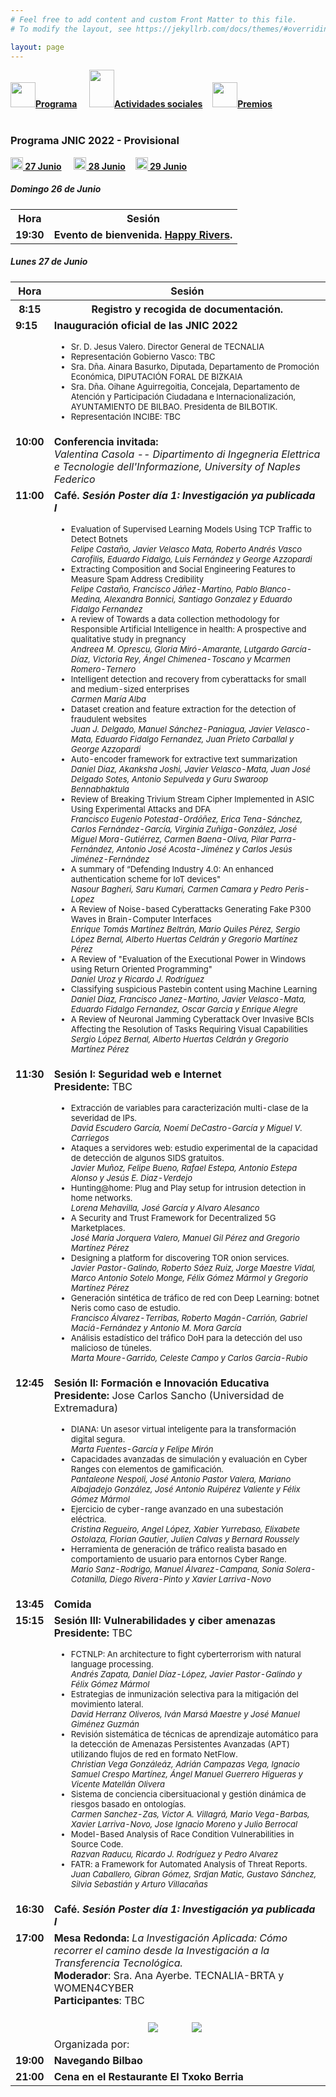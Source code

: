 ```yaml
---
# Feel free to add content and custom Front Matter to this file.
# To modify the layout, see https://jekyllrb.com/docs/themes/#overriding-theme-defaults

layout: page
---
```


<div class="text-center">
<a href="{{site.url}}/programa"><img src="{{site.url}}/images/IcoPrograma.jpg" class="img-circle" 	width="40" height="40"><strong>Programa</strong></a> &nbsp;&nbsp;&nbsp;
<a href="{{site.url}}/actividades-sociales"><img src="{{site.url}}/images/IcoActividades.jpg" class="img-circle" 	width="40" height="60"><strong>Actividades sociales</strong></a>&nbsp;&nbsp;&nbsp;
<a href="{{site.url}}/premios"><img src="{{site.url}}/images/IcoPremios.jpg" class="img-circle" 	width="40" height="40"><strong>Premios</strong></a>&nbsp;&nbsp;&nbsp;
<!--<a href="{{site.url}}/track-transferencia" class=""><img src="{{site.url}}/images/IcoTrackTX.jpg" class="img-circle" 	width="40" height="40"><strong>Track de Transferencia</strong></a> -->
</div><br>

### __Programa JNIC 2022 - Provisional__
<div class="text-center">
<a href="{{site.url}}/programa"><img src="{{site.url}}/images/ico27.PNG" class="img-circle" 	width="20" height="20"><strong>&nbsp;27 Junio</strong></a> &nbsp;&nbsp;&nbsp;
<a href="{{site.url}}/programa28"><img src="{{site.url}}/images/ico28.PNG" class="img-circle" 	width="20" height="20"><strong>&nbsp;28 Junio</strong></a>&nbsp;&nbsp;&nbsp;
<a href="{{site.url}}/programa29"><img src="{{site.url}}/images/ico29.PNG" class="img-circle" 	width="20" height="20"><strong>&nbsp;29 Junio</strong></a>&nbsp;&nbsp;&nbsp;
</div>
<h5>Domingo 26 de Junio</h5>
<table class="table" style="width:100%">
  <tbody valign="top">
    <tr>
      <th>Hora</th>
      <th colspan="2">Sesión</th>
    </tr>
    <tr>
      <td><b>19:30</b></td>
      <td colspan="2">
        <b>Evento de bienvenida. <a href="http://happyriver.es/" target="_blank">Happy Rivers</a>.</b> 
       </td>
    </tr>
  </tbody>
</table>

<h5>Lunes 27 de Junio</h5>
<table class="table" style="width:100%">
  <tbody valign="top">
    <tr>
      <th>Hora</th>
      <th colspan="2">Sesión</th>
    </tr>
    <tr>
       <th><b>8:15</b></th>
      <th colspan="2">Registro y recogida de documentación.</th>
    </tr>
    <tr>
      <td><b>9:15</b></td>
      <td colspan="2">
        <b>Inauguración oficial de las JNIC 2022</b>
        <ul>
         <FONT SIZE=2><li>Sr. D. Jesus Valero. Director General de TECNALIA</li>
          <li>Representación Gobierno Vasco: TBC</li>
          <li>Sra. Dña. Ainara Basurko, Diputada, Departamento de Promoción Económica, DIPUTACIÓN FORAL DE BIZKAIA</li>
          <li> Sra. Dña. Oihane Aguirregoitia, Concejala, Departamento de Atención y Participación Ciudadana e Internacionalización, AYUNTAMIENTO DE BILBAO. Presidenta de BILBOTIK.</li>
          <li>Representación INCIBE: TBC</li></FONT>
        </ul>
      </td>
    </tr>
    <tr>
     <td><b>10:00</b></td>
      <td colspan="2">
        <b>Conferencia invitada: </b>
       <!-- <a href="http://2021.jnic.es/conferenciaa"><b>Conferencia invitada: </b><i>Computación Cuántica: La Re-evolución</i></a> -->
        <br>
        <i>Valentina Casola --  Dipartimento di Ingegneria Elettrica e Tecnologie dell'Informazione, University of Naples Federico</i>
        <br>
      </td>
    </tr>
     <tr>
      <td><b>11:00</b></td>
      <td colspan="2">
        <b>Café.  <i> Sesión Poster día 1: Investigación ya publicada I </i> </b>
        <br>
        <ul>
         <FONT SIZE=2><li> Evaluation of Supervised Learning Models Using TCP Traffic to Detect Botnets
          <br> <i>Felipe Castaño, Javier Velasco Mata, Roberto Andrés Vasco Carofilis, Eduardo Fidalgo, Luis Fernández y George Azzopardi</i><br></li>
           <li>Extracting Composition and Social Engineering Features to Measure Spam Address Credibility
          <br> <i>Felipe Castaño, Francisco Jáñez-Martino, Pablo Blanco-Medina, Alexandra Bonnici, Santiago Gonzalez y Eduardo Fidalgo Fernandez</i> <br></li>
          <li>A review of Towards a data collection methodology for Responsible Artificial Intelligence in health: A prospective and qualitative study in pregnancy
          <br> <i>Andreea M. Oprescu, Gloria Miró-Amarante, Lutgardo García-Díaz, Victoria Rey, Ángel Chimenea-Toscano y Mcarmen Romero-Ternero</i> <br></li>
          <li>Intelligent detection and recovery from cyberattacks for small and medium-sized enterprises
          <br> <i>Carmen María Alba</i> <br></li>
          <li>Dataset creation and feature extraction for the detection of fraudulent websites
          <br> <i>Juan J. Delgado, Manuel Sánchez-Paniagua, Javier Velasco-Mata, Eduardo Fidalgo Fernandez, Juan Prieto Carballal y George Azzopardi</i> <br></li>
          <li>Auto-encoder framework for extractive text summarization
          <br> <i>Daniel Diaz, Akanksha Joshi, Javier Velasco-Mata, Juan José Delgado Sotes, Antonio Sepulveda y Guru Swaroop Bennabhaktula</i> <br></li>
          <li>Review of Breaking Trivium Stream Cipher Implemented in ASIC Using Experimental Attacks and DFA
          <br> <i>Francisco Eugenio Potestad-Ordóñez, Erica Tena-Sánchez, Carlos Fernández-García, Virginia Zuñiga-González, José Miguel Mora-Gutiérrez, Carmen Baena-Oliva, Pilar Parra-Fernández, Antonio José Acosta-Jiménez y Carlos Jesús Jiménez-Fernández</i> <br></li>
          <li>A summary of “Defending Industry 4.0: An enhanced authentication scheme for IoT devices"
          <br> <i>Nasour Bagheri, Saru Kumari, Carmen Camara y Pedro Peris-Lopez</i> <br></li>
          <li>A Review of Noise-based Cyberattacks Generating Fake P300 Waves in Brain-Computer Interfaces
          <br> <i>Enrique Tomás Martínez Beltrán, Mario Quiles Pérez, Sergio López Bernal, Alberto Huertas Celdrán y Gregorio Martínez Pérez</i> <br></li>
          <li>A Review of "Evaluation of the Executional Power in Windows using Return Oriented Programming"
          <br> <i>Daniel Uroz y Ricardo J. Rodríguez</i> <br></li>
          <li>Classifying suspicious Pastebin content using Machine Learning
          <br> <i>Daniel Diaz, Francisco Janez-Martino, Javier Velasco-Mata, Eduardo Fidalgo Fernandez, Oscar Garcia y Enrique Alegre</i> <br></li>
          <li>A Review of Neuronal Jamming Cyberattack Over Invasive BCIs Affecting the Resolution of Tasks Requiring Visual Capabilities
          <br> <i>Sergio López Bernal, Alberto Huertas Celdrán y Gregorio Martínez Pérez</i></li></FONT>
        </ul>
        </td>
    </tr>
    <tr>
     <td><b>11:30</b></td>
      <td>
        <b>Sesión I: Seguridad web e Internet </b>
        <br><b> Presidente: </b> TBC
        <br>
        <ul>
         <FONT SIZE=2><li> Extracción de variables para caracterización multi-clase de la severidad de IPs.
          <br> <i>David Escudero García, Noemí DeCastro-García y Miguel V. Carriegos</i><br></li>
          <li>Ataques a servidores web: estudio experimental de la capacidad de detección de algunos SIDS gratuitos.
          <br> <i>Javier Muñoz, Felipe Bueno, Rafael Estepa, Antonio Estepa Alonso y Jesús E. Diaz-Verdejo</i><br></li>
          <li>Hunting@home: Plug and Play setup for intrusion detection in home networks.
          <br> <i>Lorena Mehavilla, José García y Alvaro Alesanco</i><br></li>
          <li>A Security and Trust Framework for Decentralized 5G Marketplaces.
          <br> <i>José María Jorquera Valero, Manuel Gil Pérez and Gregorio Martínez Pérez</i><br></li>
          <li>Designing a platform for discovering TOR onion services.
          <br> <i>Javier Pastor-Galindo, Roberto Sáez Ruiz, Jorge Maestre Vidal, Marco Antonio Sotelo Monge, Félix Gómez Mármol y Gregorio Martínez Pérez</i><br></li>
          <li>Generación sintética de tráfico de red con Deep Learning: botnet Neris como caso de estudio.
          <br> <i>Francisco Álvarez-Terribas, Roberto Magán-Carrión, Gabriel Maciá-Fernández y Antonio M. Mora García</i><br></li>
          <li>Análisis estadístico del tráfico DoH para la detección del uso malicioso de túneles.
          <br> <i>Marta Moure-Garrido, Celeste Campo y Carlos Garcia-Rubio</i></li>
          </FONT>
        </ul>
        </td>       
      </tr>
    <tr>
      <td><b>12:45</b></td>
      <td>
        <b>Sesión II: Formación e Innovación Educativa</b>
        <br><b> Presidente:</b>  Jose Carlos Sancho (Universidad de Extremadura)
        <br>
        <ul>
         <FONT SIZE=2><li>DIANA: Un asesor virtual inteligente para la transformación digital segura.
          <br> <i>Marta Fuentes-García y Felipe Mirón</i><br></li>
          <li>Capacidades avanzadas de simulación y evaluación en Cyber Ranges con elementos de gamificación.
          <br> <i>Pantaleone Nespoli, José Antonio Pastor Valera, Mariano Albajadejo González, José Antonio Ruipérez Valiente y Félix Gómez Mármol</i><br></li>
          <li>Ejercicio de cyber-range avanzado en una subestación eléctrica.
          <br> <i>Cristina Regueiro, Angel López, Xabier Yurrebaso, Elixabete Ostolaza, Florian Gautier, Julien Calvas y Bernard Roussely</i><br></li>
          <li>Herramienta de generación de tráfico realista basado en comportamiento de usuario para entornos Cyber Range.
           <br><i>Mario Sanz-Rodrigo, Manuel Álvarez-Campana, Sonia Solera-Cotanilla, Diego Rivera-Pinto y Xavier Larriva-Novo</i></li>
          </FONT>
        </ul>
        </td>
    </tr>
    <tr>
      <td><b>13:45</b></td>
      <td colspan="2"><b>Comida</b></td>
    </tr>
    <tr>
     <td><b>15:15</b></td>
      <td>
        <b>Sesión III: Vulnerabilidades y ciber amenazas</b>
        <br><b> Presidente: </b> TBC
        <br>
        <ul>
         <FONT SIZE=2><li>FCTNLP: An architecture to fight cyberterrorism with natural language processing.
          <br> <i>Andrés Zapata, Daniel Díaz-López, Javier Pastor-Galindo y Félix Gómez Mármol</i><br></li>
          <li>Estrategias de inmunización selectiva para la mitigación del movimiento lateral.
          <br> <i>David Herranz Oliveros, Iván Marsá Maestre y José Manuel Giménez Guzmán</i><br></li>
          <li>Revisión sistemática de técnicas de aprendizaje automático para la detección de Amenazas Persistentes Avanzadas (APT) utilizando flujos de red en formato NetFlow.
          <br> <i>Christian Vega Gonzáleáz, Adrián Campazas Vega, Ignacio Samuel Crespo Martínez, Ángel Manuel Guerrero Higueras y Vicente Matellán Olivera</i><br></li>
          <li>Sistema de conciencia cibersituacional y gestión dinámica de riesgos basado en ontologías.
          <br> <i>Carmen Sanchez-Zas, Victor A. Villagrá, Mario Vega-Barbas, Xavier Larriva-Novo, Jose Ignacio Moreno y Julio Berrocal</i><br></li>
          <li>Model-Based Analysis of Race Condition Vulnerabilities in Source Code.
          <br> <i>Razvan Raducu, Ricardo J. Rodríguez y Pedro Alvarez</i><br></li>
          <li>FATR: a Framework for Automated Analysis of Threat Reports.
          <br> <i>Juan Caballero, Gibran Gómez, Srdjan Matic, Gustavo Sánchez, Silvia Sebastián y Arturo Villacañas</i></li>
          </FONT>
        </ul>
        </td>        
      </tr>
   <tr>
      <td><b>16:30</b></td>
      <td colspan="2">
        <b>Café. <i> Sesión Poster día 1: Investigación ya publicada I </i> </b> 
       </td>
    </tr>
    <tr>
     <td><b>17:00</b></td>
      <td colspan="2">
        <b>Mesa Redonda:</b><i> La Investigación Aplicada: Cómo recorrer el camino desde la Investigación a la Transferencia Tecnológica.</i>
        <br>
        <b>Moderador</b>: Sra. Ana Ayerbe. TECNALIA-BRTA y WOMEN4CYBER
        <br>
       <b>Participantes</b>: TBC
        <br>
        <!--<ul>
          <FONT SIZE=2><li>Sra. Iratxe Martin. Responsable de Infraestructuras del Basque Cybersecurity Center (BCSC)  </li>
          <li>Sra. Garbiñe Manterola.  Knowledge Transfer Manager del Basque Research & Technology Alliance (BRTA)</li>
          <li>Sra. Eva Ferreira. Rectora de la UPV/EHU</li>
          <li>Sra. Lola Rebollo. Gerente del área de Apoyo a la Empresa, Industria, Emprendimiento e I+D+i (INCIBE)</li> </FONT>
        </ul> -->
         Organizada por: <a href="https://www.women4cyberspain.es/" target="_blank"><img style="max-height: 100px; padding:25px;" src="/Logos/Women4Cyber.png"></a> <a href="https://www.basquecybersecurity.eus/es/" target="_blank"><img style="max-height: 100px; padding:25px;" src="/images/patrocinadores/BCSC.png"></a>
        <br> 
       <!-- Organiza:<a href="http://www.pesi-seguridadindustrial.org/es"><img src="/Logos/pesi.png"></a>
        <br> -->
      </td>
    </tr>
   <tr>
      <td><b>19:00</b></td>
      <td colspan="2">
        <b>Navegando Bilbao</b> 
       </td>
    </tr>
    <tr>
      <td><b>21:00</b></td>
      <td colspan="2">
        <b>Cena en el Restaurante El Txoko Berria</b> 
       </td>
    </tr>
  </tbody>
</table>

